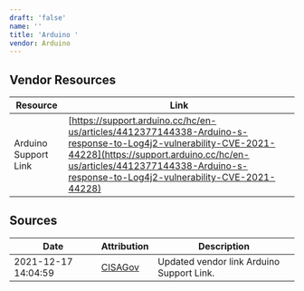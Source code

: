 ```yaml
---
draft: 'false'
name: ''
title: 'Arduino '
vendor: Arduino
---
```


## Vendor Resources
| Resource | Link |
| --- | --- |
| Arduino Support Link | [https://support.arduino.cc/hc/en-us/articles/4412377144338-Arduino-s-response-to-Log4j2-vulnerability-CVE-2021-44228](https://support.arduino.cc/hc/en-us/articles/4412377144338-Arduino-s-response-to-Log4j2-vulnerability-CVE-2021-44228) |



## Sources
| Date | Attribution | Description |
| --- | --- | --- |
| 2021-12-17 14:04:59 | [CISAGov](https://raw.githubusercontent.com/cisagov/log4j-affected-db/develop/README.md) | Updated vendor link Arduino Support Link.  |
